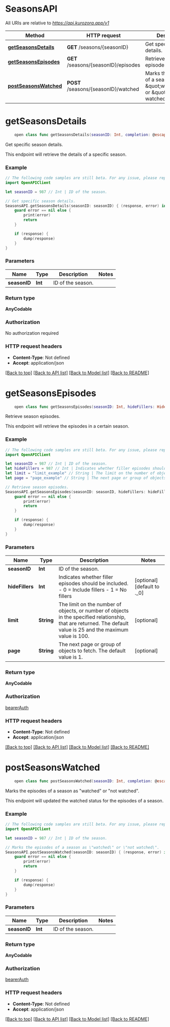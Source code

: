 # SeasonsAPI

All URIs are relative to *https://api.kurozora.app/v1*

Method | HTTP request | Description
------------- | ------------- | -------------
[**getSeasonsDetails**](SeasonsAPI.md#getseasonsdetails) | **GET** /seasons/{seasonID} | Get specific season details.
[**getSeasonsEpisodes**](SeasonsAPI.md#getseasonsepisodes) | **GET** /seasons/{seasonID}/episodes | Retrieve season episodes.
[**postSeasonsWatched**](SeasonsAPI.md#postseasonswatched) | **POST** /seasons/{seasonID}/watched | Marks the episodes of a season as \&quot;watched\&quot; or \&quot;not watched\&quot;.


# **getSeasonsDetails**
```swift
    open class func getSeasonsDetails(seasonID: Int, completion: @escaping (_ data: AnyCodable?, _ error: Error?) -> Void)
```

Get specific season details.

This endpoint will retrieve the details of a specific season.

### Example
```swift
// The following code samples are still beta. For any issue, please report via http://github.com/OpenAPITools/openapi-generator/issues/new
import OpenAPIClient

let seasonID = 987 // Int | ID of the season.

// Get specific season details.
SeasonsAPI.getSeasonsDetails(seasonID: seasonID) { (response, error) in
    guard error == nil else {
        print(error)
        return
    }

    if (response) {
        dump(response)
    }
}
```

### Parameters

Name | Type | Description  | Notes
------------- | ------------- | ------------- | -------------
 **seasonID** | **Int** | ID of the season. | 

### Return type

**AnyCodable**

### Authorization

No authorization required

### HTTP request headers

 - **Content-Type**: Not defined
 - **Accept**: application/json

[[Back to top]](#) [[Back to API list]](../README.md#documentation-for-api-endpoints) [[Back to Model list]](../README.md#documentation-for-models) [[Back to README]](../README.md)

# **getSeasonsEpisodes**
```swift
    open class func getSeasonsEpisodes(seasonID: Int, hideFillers: HideFillers_getSeasonsEpisodes? = nil, limit: String? = nil, page: String? = nil, completion: @escaping (_ data: AnyCodable?, _ error: Error?) -> Void)
```

Retrieve season episodes.

This endpoint will retrieve the episodes in a certain season.

### Example
```swift
// The following code samples are still beta. For any issue, please report via http://github.com/OpenAPITools/openapi-generator/issues/new
import OpenAPIClient

let seasonID = 987 // Int | ID of the season.
let hideFillers = 987 // Int | Indicates whether filler episodes should be included. - 0 = Include fillers - 1 = No fillers (optional) (default to ._0)
let limit = "limit_example" // String | The limit on the number of objects, or number of objects in the specified relationship, that are returned. The default value is 25 and the maximum value is 100. (optional)
let page = "page_example" // String | The next page or group of objects to fetch. The default value is 1. (optional)

// Retrieve season episodes.
SeasonsAPI.getSeasonsEpisodes(seasonID: seasonID, hideFillers: hideFillers, limit: limit, page: page) { (response, error) in
    guard error == nil else {
        print(error)
        return
    }

    if (response) {
        dump(response)
    }
}
```

### Parameters

Name | Type | Description  | Notes
------------- | ------------- | ------------- | -------------
 **seasonID** | **Int** | ID of the season. | 
 **hideFillers** | **Int** | Indicates whether filler episodes should be included. - 0 &#x3D; Include fillers - 1 &#x3D; No fillers | [optional] [default to ._0]
 **limit** | **String** | The limit on the number of objects, or number of objects in the specified relationship, that are returned. The default value is 25 and the maximum value is 100. | [optional] 
 **page** | **String** | The next page or group of objects to fetch. The default value is 1. | [optional] 

### Return type

**AnyCodable**

### Authorization

[bearerAuth](../README.md#bearerAuth)

### HTTP request headers

 - **Content-Type**: Not defined
 - **Accept**: application/json

[[Back to top]](#) [[Back to API list]](../README.md#documentation-for-api-endpoints) [[Back to Model list]](../README.md#documentation-for-models) [[Back to README]](../README.md)

# **postSeasonsWatched**
```swift
    open class func postSeasonsWatched(seasonID: Int, completion: @escaping (_ data: AnyCodable?, _ error: Error?) -> Void)
```

Marks the episodes of a season as \"watched\" or \"not watched\".

This endpoint will updated the watched status for the episodes of a season.

### Example
```swift
// The following code samples are still beta. For any issue, please report via http://github.com/OpenAPITools/openapi-generator/issues/new
import OpenAPIClient

let seasonID = 987 // Int | ID of the season.

// Marks the episodes of a season as \"watched\" or \"not watched\".
SeasonsAPI.postSeasonsWatched(seasonID: seasonID) { (response, error) in
    guard error == nil else {
        print(error)
        return
    }

    if (response) {
        dump(response)
    }
}
```

### Parameters

Name | Type | Description  | Notes
------------- | ------------- | ------------- | -------------
 **seasonID** | **Int** | ID of the season. | 

### Return type

**AnyCodable**

### Authorization

[bearerAuth](../README.md#bearerAuth)

### HTTP request headers

 - **Content-Type**: Not defined
 - **Accept**: application/json

[[Back to top]](#) [[Back to API list]](../README.md#documentation-for-api-endpoints) [[Back to Model list]](../README.md#documentation-for-models) [[Back to README]](../README.md)

